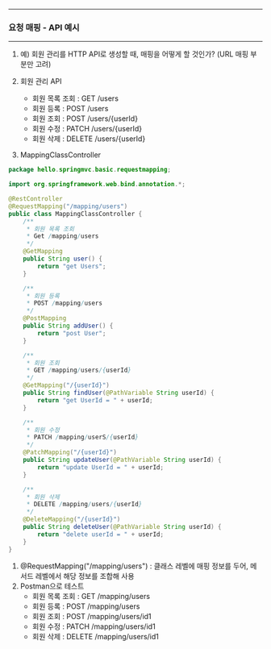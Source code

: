 -----
### 요청 매핑 - API 예시
-----
1. 예) 회원 관리를 HTTP API로 생성할 때, 매핑을 어떻게 할 것인가? (URL 매핑 부분만 고려)
2. 회원 관리 API
   - 회원 목록 조회 : GET /users
   - 회원 등록 : POST /users
   - 회원 조회 : POST /users/{userId}
   - 회원 수정 : PATCH /users/{userId}
   - 회원 삭제 : DELETE /users/{userId}

3. MappingClassController
```java
package hello.springmvc.basic.requestmapping;

import org.springframework.web.bind.annotation.*;

@RestController
@RequestMapping("/mapping/users")
public class MappingClassController {
    /**
     * 회원 목록 조회
     * Get /mapping/users
     */
    @GetMapping
    public String user() {
        return "get Users";
    }

    /**
     * 회원 등록
     * POST /mapping/users
     */
    @PostMapping
    public String addUser() {
        return "post User";
    }

    /**
     * 회원 조회
     * GET /mapping/users/{userId}
     */
    @GetMapping("/{userId}")
    public String findUser(@PathVariable String userId) {
        return "get UserId = " + userId;
    }

    /**
     * 회원 수정
     * PATCH /mapping/userS/{userId}
     */
    @PatchMapping("/{userId}")
    public String updateUser(@PathVariable String userId) {
        return "update UserId = " + userId;
    }

    /**
     * 회원 삭제
     * DELETE /mapping/users/{userId}
     */
    @DeleteMapping("/{userId}")
    public String deleteUser(@PathVariable String userId) {
        return "delete userId = " + userId;
    }
}
```
1. @RequestMapping("/mapping/users") : 클래스 레벨에 매핑 정보를 두어, 메서드 레벨에서 해당 정보를 조합해 사용
2. Postman으로 테스트
   - 회원 목록 조회 : GET /mapping/users
   - 회원 등록 : POST /mapping/users
   - 회원 조회 : POST /mapping/users/id1
   - 회원 수정 : PATCH /mapping/users/id1
   - 회원 삭제 : DELETE /mapping/users/id1

